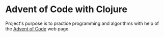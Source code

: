 # Advent of Code with Clojure

Project's purpose is to practice programming and algorithms with help of the 
[Advent of Code](https://adventofcode.com/) web page.